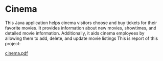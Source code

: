 # Cinema
This Java application helps cinema visitors choose and buy tickets for their favorite movies. It provides information about new movies, showtimes, and detailed movie information. Additionally, it aids cinema employees by allowing them to add, delete, and update movie listings
This is report of this project:

[cinema.pdf](https://github.com/HalaJabi/Cinema/files/15497553/cinema.pdf)

